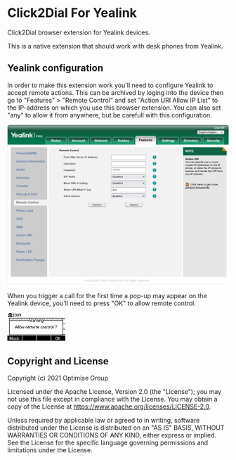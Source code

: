 # Click2Dial For Yealink

Click2Dial browser extension for Yealink devices.

This is a native extension that should work with desk phones from Yealink.

## Yealink configuration

In order to make this extension work you'll need to configure Yealink to accept remote actions.
This can be archived by loging into the device then go to "Features" > "Remote Control" and set "Action URI Allow IP List" to the IP-address on which you use this browser extension. You can also set "any" to allow it from anywhere, but be carefull with this configuration.

![Yealink Configuration](media/yealink-config.png)

When you trigger a call for the first time a pop-up may appear on the Yealink device, you'll need to press "OK" to allow remote control.

![Yealink Pop-Up](media/yealink-pop-up.png)

## Copyright and License

Copyright (c) 2021 Optimise Group

Licensed under the Apache License, Version 2.0 (the "License"); you may not use this file except in compliance with the License. You may obtain a copy of the License at https://www.apache.org/licenses/LICENSE-2.0.

Unless required by applicable law or agreed to in writing, software distributed under the License is distributed on an "AS IS" BASIS, WITHOUT WARRANTIES OR CONDITIONS OF ANY KIND, either express or implied. See the License for the specific language governing permissions and limitations under the License.

